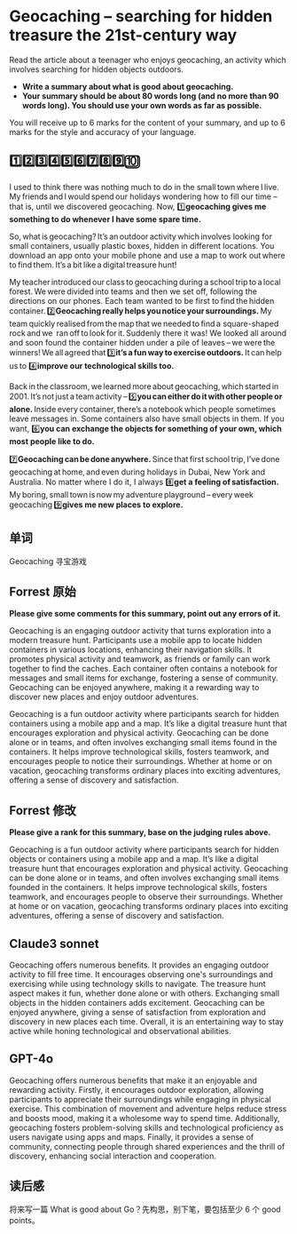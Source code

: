 # Geocaching – searching for hidden treasure the 21st-century way

Read the article about a teenager who enjoys geocaching, an activity which involves searching for hidden objects outdoors.
- **Write a summary about what is good about geocaching.**
- **Your summary should be about 80 words long (and no more than 90 words long). You should use your own words as far as possible.**

You will receive up to 6 marks for the content of your summary, and up to 6 marks for the style and
accuracy of your language.

## 1️⃣2️⃣3️⃣4️⃣5️⃣6️⃣7️⃣8️⃣9️⃣🔟
I used to think there was nothing much to do in the small town where I live. My friends and I would spend our holidays wondering how to fill our time – that is, until we discovered geocaching. Now, 1️⃣**geocaching gives me something to do whenever I have some spare time.**

So, what is geocaching? It’s an outdoor activity which involves looking for small containers, usually plastic boxes, hidden in different locations. You download an app onto your mobile phone and use a map to work out where to find them. It’s a bit like a digital treasure hunt!

My teacher introduced our class to geocaching during a school trip to a local forest. We were divided into teams and then we set off, following the directions on our phones. Each team wanted to be first to find the hidden container. 2️⃣**Geocaching really helps you notice your surroundings.** My team quickly realised from the map that we needed to find a square-shaped  rock and we  ran off to look for it. Suddenly there it was! We looked all around and soon found the container hidden under a pile of leaves – we were the winners! We all agreed that 3️⃣**it’s a fun way to exercise outdoors.** It can help us to 4️⃣**improve our technological skills too.**

Back in the classroom, we learned more about geocaching, which started in 2001. It’s not just a team activity – 5️⃣**you can either do it with other people or alone.** Inside every container, there’s a notebook which people sometimes leave messages in. Some containers also have small objects in them. If you want, 6️⃣**you can exchange the objects for something of your own, which most people like to do.**

7️⃣**Geocaching can be done anywhere.** Since that first school trip, I’ve done geocaching at home, and even during holidays in Dubai, New York and Australia. No matter where I do it, I always 8️⃣**get a feeling of satisfaction.** My boring, small town is now my adventure playground – every week geocaching 9️⃣**gives me new places to explore.**

## 单词
Geocaching 寻宝游戏

## Forrest 原始 
**Please give some comments for this summary, point out any errors of it.**

Geocaching is an engaging outdoor activity that turns exploration into a modern treasure hunt. Participants use a mobile app to locate hidden containers in various locations, enhancing their navigation skills. It promotes physical activity and teamwork, as friends or family can work together to find the caches. Each container often contains a notebook for messages and small items for exchange, fostering a sense of community. Geocaching can be enjoyed anywhere, making it a rewarding way to discover new places and enjoy outdoor adventures.

Geocaching is a fun outdoor activity where participants search for hidden containers using a mobile app and a map. It’s like a digital treasure hunt that encourages exploration and physical activity. Geocaching can be done alone or in teams, and often involves exchanging small items found in the containers. It helps improve technological skills, fosters teamwork, and encourages people to notice their surroundings. Whether at home or on vacation, geocaching transforms ordinary places into exciting adventures, offering a sense of discovery and satisfaction.

## Forrest 修改 
**Please give a rank for this summary, base on the judging rules above.**

Geocaching is a fun outdoor activity where participants search for hidden objects or containers using a mobile app and a map. It’s like a digital treasure hunt that encourages exploration and physical activity. Geocaching can be done alone or in teams, and often involves exchanging small items founded in the containers. It helps improve technological skills, fosters teamwork, and encourages people to observe their surroundings. Whether at home or on vacation, geocaching transforms ordinary places into exciting adventures, offering a sense of discovery and satisfaction.

## Claude3 sonnet﻿
Geocaching offers numerous benefits. It provides an engaging outdoor activity to fill free time. It encourages observing one's surroundings and exercising while using technology skills to navigate. The treasure hunt aspect makes it fun, whether done alone or with others. Exchanging small objects in the hidden containers adds excitement. Geocaching can be enjoyed anywhere, giving a sense of satisfaction from exploration and discovery in new places each time. Overall, it is an entertaining way to stay active while honing technological and observational abilities.

## GPT-4o
Geocaching offers numerous benefits that make it an enjoyable and rewarding activity. Firstly, it encourages outdoor exploration, allowing participants to appreciate their surroundings while engaging in physical exercise. This combination of movement and adventure helps reduce stress and boosts mood, making it a wholesome way to spend time. Additionally, geocaching fosters problem-solving skills and technological proficiency as users navigate using apps and maps. Finally, it provides a sense of community, connecting people through shared experiences and the thrill of discovery, enhancing social interaction and cooperation.

## 读后感
将来写一篇 What is good about Go？先构思，别下笔，要包括至少 6 个 good points。
